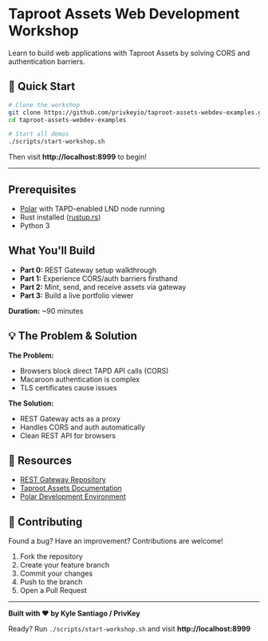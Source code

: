 # Taproot Assets Web Development Workshop

Learn to build web applications with Taproot Assets by solving CORS and authentication barriers.

## 🚀 Quick Start

```bash
# Clone the workshop
git clone https://github.com/privkeyio/taproot-assets-webdev-examples.git
cd taproot-assets-webdev-examples

# Start all demos
./scripts/start-workshop.sh
```

Then visit **http://localhost:8999** to begin!

---

## Prerequisites

- [Polar](https://lightningpolar.com/) with TAPD-enabled LND node running
- Rust installed ([rustup.rs](https://rustup.rs))
- Python 3

## What You'll Build

- **Part 0:** REST Gateway setup walkthrough
- **Part 1:** Experience CORS/auth barriers firsthand
- **Part 2:** Mint, send, and receive assets via gateway
- **Part 3:** Build a live portfolio viewer

**Duration:** ~90 minutes

## 💡 The Problem & Solution

**The Problem:**
- Browsers block direct TAPD API calls (CORS)
- Macaroon authentication is complex
- TLS certificates cause issues

**The Solution:**
- REST Gateway acts as a proxy
- Handles CORS and auth automatically
- Clean REST API for browsers

## 🔗 Resources

- [REST Gateway Repository](https://github.com/privkeyio/taproot-assets-rest-gateway)
- [Taproot Assets Documentation](https://docs.lightning.engineering/lightning-network-tools/taproot-assets)
- [Polar Development Environment](https://lightningpolar.com/)

## 🤝 Contributing

Found a bug? Have an improvement? Contributions are welcome!

1. Fork the repository
2. Create your feature branch
3. Commit your changes
4. Push to the branch
5. Open a Pull Request

---

**Built with ❤️ by Kyle Santiago / PrivKey**

Ready? Run `./scripts/start-workshop.sh` and visit **http://localhost:8999**
